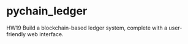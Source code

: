 # pychain_ledger
HW19  Build a blockchain-based ledger system, complete with a user-friendly web interface.
